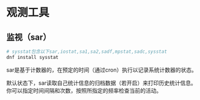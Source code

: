 # 观测工具

## 监视（sar）

```bash
# sysstat包含以下sar,iostat,sa1,sa2,sadf,mpstat,sadc,sysstat
dnf install sysstat
```

sar是基于计数器的，在预定的时间（通过cron）执行以记录系统计数器的状态。

默认状态下，sar读取自己统计信息的归档数据（若开启）来打印历史统计信息。你可以指定时间间隔和次数，按照所指定的频率检查当前的活动。


